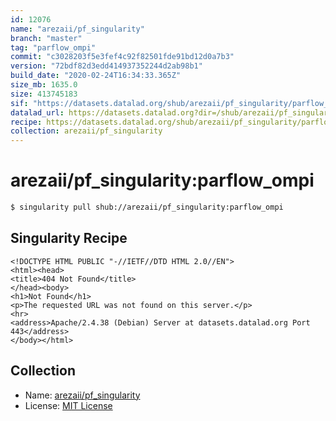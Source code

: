```yaml
---
id: 12076
name: "arezaii/pf_singularity"
branch: "master"
tag: "parflow_ompi"
commit: "c3028203f5e3fef4c92f82501fde91bd12d0a7b3"
version: "72bdf82d3edd414937352244d2ab98b1"
build_date: "2020-02-24T16:34:33.365Z"
size_mb: 1635.0
size: 413745183
sif: "https://datasets.datalad.org/shub/arezaii/pf_singularity/parflow_ompi/2020-02-24-c3028203-72bdf82d/72bdf82d3edd414937352244d2ab98b1.sif"
datalad_url: https://datasets.datalad.org?dir=/shub/arezaii/pf_singularity/parflow_ompi/2020-02-24-c3028203-72bdf82d/
recipe: https://datasets.datalad.org/shub/arezaii/pf_singularity/parflow_ompi/2020-02-24-c3028203-72bdf82d/Singularity
collection: arezaii/pf_singularity
---
```


# arezaii/pf_singularity:parflow_ompi

```bash
$ singularity pull shub://arezaii/pf_singularity:parflow_ompi
```

## Singularity Recipe

```singularity
<!DOCTYPE HTML PUBLIC "-//IETF//DTD HTML 2.0//EN">
<html><head>
<title>404 Not Found</title>
</head><body>
<h1>Not Found</h1>
<p>The requested URL was not found on this server.</p>
<hr>
<address>Apache/2.4.38 (Debian) Server at datasets.datalad.org Port 443</address>
</body></html>
```

## Collection

 - Name: [arezaii/pf_singularity](https://github.com/arezaii/pf_singularity)
 - License: [MIT License](https://api.github.com/licenses/mit)

